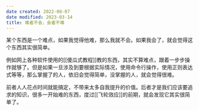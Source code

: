 ```yaml
---
date created: 2022-08-07
date modified: 2023-03-14
title: 难者不会，会者不难
---
```


某个东西是一个难点，如果我觉得他难，那么我就不会。如果我会了，就会觉得这个东西其实很简单。

例如网上各种软件使用的[[傻瓜式教程]]教的东西，其实不算难点，跟着一步步操作就够了。但是如果一旦涉及到要根据实际情况，使用命令行操作，使用正则表达式等等，那么掌握了的人，依旧会觉得简单，没掌握的人，就会觉得很难。

前者人人花点时间就能搞定，不带来太多自我提升的价值。后者才是我们应该要追求的知识，很多一开始难的东西，度过[[飞轮效应]]的前期，就会发现它其实很简单了。
